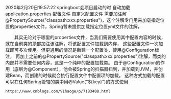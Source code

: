 2020年2月20日19:57:22
springboot会项目启动的时 自动加载 application.properties 配置文件
自定义配置文件 需要加注解
@PropertySource("classpath:xxx.properties")，这个注解专门用来加载指定位置的properties文件，Spring暂未提供加载指定位置yml文件的注解，

　　其实无论对于哪里的properties文件，当我们需要使用其中配置内容的时候，就在当前类的顶部加注该注解，将该配置文件加载到内存，
    这些配置文件一次加载即可多次使用。但更通用的情况是新建一个配置类，使用@Configuration标注，
    再加上之前的@PropertySource("classpath:xxx.properties")注解，而类的内部并不需要任何内容，这是一个纯粹的配置加载类。
    由于@Configuration的作用（底层为@Component），他会被Spring的扫描器扫到，并加载到JVM，并创建Bean，而创建的时候就会执行配置文件中配置项的加载。
    这种方式加载的配置可以在任何Spring管辖的类中用@Value("${key}")的方式使用
    
    https://www.cnblogs.com/V1haoge/p/7183408.html
    
    